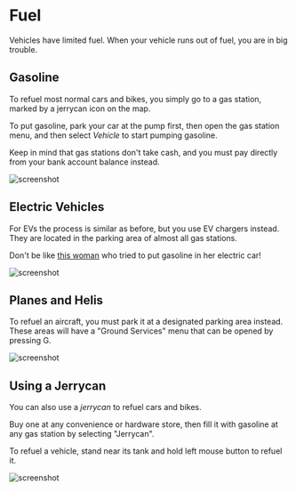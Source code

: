 # Fuel
Vehicles have limited fuel. When your vehicle runs out of fuel, you are in big trouble.

## Gasoline
To refuel most normal cars and bikes, you simply go to a gas station, marked by a jerrycan icon on the map.

To put gasoline, park your car at the pump first, then open the gas station menu, and then select *Vehicle* to start pumping gasoline.

Keep in mind that gas stations don't take cash, and you must pay directly from your bank account balance instead.

![screenshot](/wiki-content/basics/gas-station.jpg)

## Electric Vehicles
For EVs the process is similar as before, but you use EV chargers instead. They are located in the parking area of almost all gas stations.

Don't be like [this woman](https://youtu.be/j52odgkRxDs?si=tYzRUjbOlId3jZ4s) who tried to put gasoline in her electric car!

![screenshot](/wiki-content/basics/ev-charger.jpg)

## Planes and Helis
To refuel an aircraft, you must park it at a designated parking area instead. These areas will have a "Ground Services" menu that can be opened by pressing G.

![screenshot](/wiki-content/basics/ground-services.jpg)

## Using a Jerrycan
You can also use a *jerrycan* to refuel cars and bikes.

Buy one at any convenience or hardware store, then fill it with gasoline at any gas station by selecting "Jerrycan".

To refuel a vehicle, stand near its tank and hold left mouse button to refuel it.

![screenshot](/wiki-content/basics/jerrycan.jpg)

